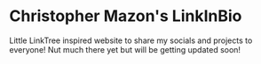 # Christopher Mazon's LinkInBio

Little LinkTree inspired website to share my socials and projects to everyone! Nut much there yet but will be getting updated soon!
